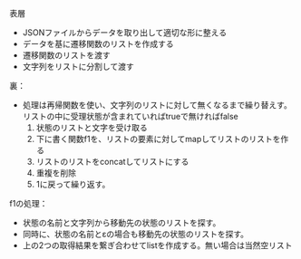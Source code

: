 表層
  - JSONファイルからデータを取り出して適切な形に整える
  - データを基に遷移関数のリストを作成する
  - 遷移関数のリストを渡す
  - 文字列をリストに分割して渡す

裏：
  - 処理は再帰関数を使い、文字列のリストに対して無くなるまで繰り替えす。リストの中に受理状態が含まれていればtrueで無ければfalse
    1. 状態のリストと文字を受け取る
    1. 下に書く関数f1を、リストの要素に対してmapしてリストのリストを作る
    1. リストのリストをconcatしてリストにする
    1. 重複を削除
    1. 1に戻って繰り返す。

f1の処理：
  - 状態の名前と文字列から移動先の状態のリストを探す。
  - 同時に、状態の名前とεの場合も移動先の状態のリストを探す。
  - 上の2つの取得結果を繋ぎ合わせてlistを作成する。無い場合は当然空リスト
